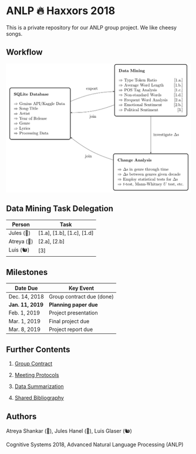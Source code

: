 # ANLP :fire: Haxxors 2018

This is a private repository for our ANLP group project. We like cheesy songs.

## Workflow

<img src = "/docs/flowchart.jpg" width = "800">

## Data Mining Task Delegation

| Person | Task |
| ------------- | ------------- |
| Jules (🐍) | [1.a], [1.b], [1.c], [1.d]|
| Atreya (🐌) | [2.a], [2.b]|
| Luis (🐿) | [3]|

## Milestones

| Date Due | Key Event |
| ------------- | ------------- |
| Dec. 14, 2018 | Group contract due (done) |
| **Jan. 11, 2019** | **Planning paper due** |
| Feb. 1, 2019 | Project presentation |
| Mar. 1, 2019 | Final project due |
| Mar. 8, 2019 | Project report due |

## Further Contents

1. [Group Contract](docs/group_contract.md)

2. [Meeting Protocols](docs/protocols.md)

3. [Data Summarization](docs/data_summary.md)

4. [Shared Bibliography](docs/bibtex.bib)

## Authors

Atreya Shankar (🐌), Jules Hanel (🐍), Luis Glaser (🐿)

Cognitive Systems 2018, Advanced Natural Language Processing (ANLP)
